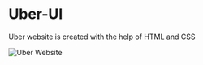 # Uber-UI
Uber website is created with the help of HTML and CSS



![Uber Website](https://user-images.githubusercontent.com/43902199/138721264-867e9f1d-03f5-4594-8bc4-d72cccdf5a4e.png)

